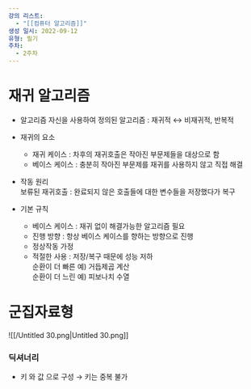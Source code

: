```yaml
---
강의 리스트:
  - "[[컴퓨터 알고리즘]]"
생성 일시: 2022-09-12
유형: 필기
주차:
  - 2주차
---
```

# 재귀 알고리즘

- 알고리즘 자신을 사용하여 정의된 알고리즘 : 재귀적 ↔ 비재귀적, 반복적
- 재귀의 요소
    - 재귀 케이스 : 차후의 재귀호출은 작아진 부문제들을 대상으로 함
    - 베이스 케이스 : 충분히 작아진 부문제를 재귀를 사용하지 않고 직접 해결
- 작동 원리  
    보류된 재귀호출 : 완료되지 않은 호출들에 대한 변수들을 저장했다가 복구  
    
- 기본 규칙
    - 베이스 케이스 : 재귀 없이 해결가능한 알고리즘 필요
    - 진행 방향 : 항상 베이스 케이스를 향하는 방향으로 진행
    - 정상작동 가정
    - 적절한 사용 : 저장/복구 때문에 성능 저하  
        순환이 더 빠른 예) 거듭제곱 계산  
        순환이 더 느린 예) 피보나치 수열  
        

  

# 군집자료형

![[/Untitled 30.png|Untitled 30.png]]

  

  

### 딕셔너리

- 키 와 값 으로 구성 → 키는 중복 불가